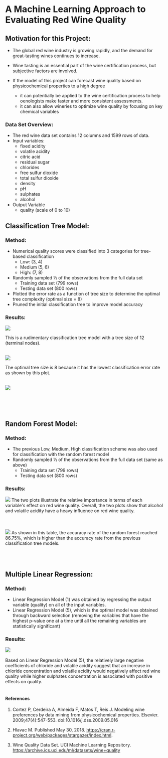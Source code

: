 # A Machine Learning Approach to Evaluating Red Wine Quality



## Motivation for this Project:

 * The global red wine industry is growing rapidly, and the demand for great-tasting wines continues to increase.
 * Wine tasting is an essential part of the wine certification  process, but subjective factors are involved.


 * If the model of this project can forecast wine quality based on physicochemical properties to a high degree
     - it can potentially be applied to the wine certification process to help oenologists make faster and more consistent assessments.
     - it can also allow wineries to optimize wine quality by focusing on key chemical variables
    

### Data Set Overview:

* The red wine data set contains 12 columns and 1599 rows of data.
* Input variables:
   - fixed acidity  
   - volatile acidity  
   - citric acid  
   - residual sugar  
   - chlorides
   - free sulfur dioxide 
   - total sulfur dioxide
   - density
   - pH
   - sulphates
   - alcohol
* Output Variable
   - quality (scale of 0 to 10)

## Classification Tree Model:


### Method:
* Numerical quality scores were classified into 3 categories for tree-based classification
  - Low: (3, 4)
  - Medium (5, 6)
  - High: (7, 8)
* Randomly sampled ½ of the observations from the full data set
  - Training data set (799 rows)
  - Testing data set  (800 rows)
* Plotted the error rate as a function of tree size to determine the optimal tree complexity (optimal size = 8)
* Pruned the initial classification tree to improve model accuracy

### Results:

![](https://github.com/vibreate/Machine-Learning-Project-in-R/blob/main/Images/unpruned%20tree.png)

This is a rudimentary classification tree model with a tree size of 12 (terminal nodes).
<br/><br/>

![](https://github.com/vibreate/Machine-Learning-Project-in-R/blob/main/Images/error%20rate%20vs%20tree%20size.png)

The optimal tree size is 8 because it has the lowest classification error rate as shown by this plot.
<br/><br/>

![](https://github.com/vibreate/Machine-Learning-Project-in-R/blob/main/Images/pruned.JPG?raw=true)
<br/><br/>


<br/><br/>
## Random Forest Model:

### Method:
* The previous Low, Medium, High classification scheme was also used for classification with the random forest model
* Randomly sampled ½ of the observations from the full data set (same as above)
  - Training data set (799 rows)
  - Testing data set  (800 rows)
  

### Results:

![](https://github.com/vibreate/Machine-Learning-Project-in-R/blob/main/Images/importance%20plots.JPG) 
The two plots illustrate the relative importance in terms of each variable's effect on red wine quality. Overall, the two plots show that alcohol and volatile acidity have a heavy influence on red wine quality.
<br/><br/>
<br/><br/>
![](https://github.com/vibreate/Machine-Learning-Project-in-R/blob/main/Images/model%20performance.JPG)
As shown in this table, the accuracy rate of the random forest reached 86.75%, which is higher than the accuracy rate from the previous classification tree models. 

<br/><br/>
## Multiple Linear Regression:
### Method:
* Linear Regression Model (1) was obtained by regressing the output variable (quality) on all of the input variables.
* Linear Regression Model (5), which is the optimal model was obtained through backward selection (removing
   the variables that have the highest p-value one at a time until all the remaining variables are statistically significant)

### Results:

![](https://github.com/vibreate/Machine-Learning-Project-in-R/blob/main/Images/regression%20results.JPG)
<br/><br/>
Based on Linear Regression Model (5), the relatively large negative coefficients of chloride and volatile acidity suggest that an increase in chloride concentration and volatile acidity would negatively affect red wine quality while higher sulphates concentration is associated with positive effects on quality.
<br/><br/>


#### References

1. Cortez P, Cerdeira A, Almeida F, Matos T, Reis J. Modeling wine preferences by data mining from physicochemical properties. Elsevier. 2009;47(4):547-553.
doi:10.1016/j.dss.2009.05.016 

2. Hlavac M. Published May 30, 2018. https://cran.r-project.org/web/packages/stargazer/index.html.

3. Wine Quality Data Set. UCI Machine Learning Repository. https://archive.ics.uci.edu/ml/datasets/wine+quality 




 





   


